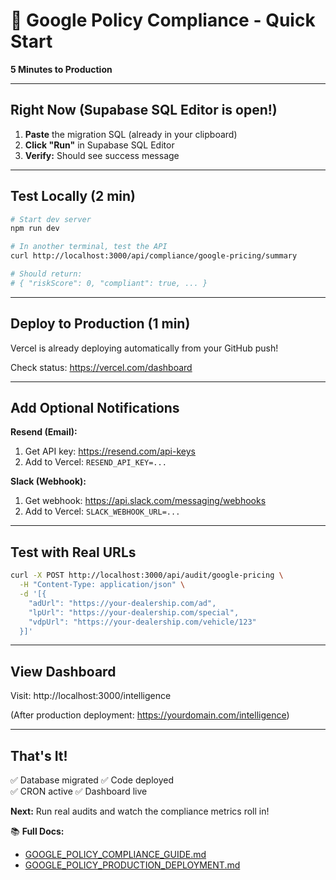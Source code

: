 # 🚀 Google Policy Compliance - Quick Start

**5 Minutes to Production**

---

## Right Now (Supabase SQL Editor is open!)

1. **Paste** the migration SQL (already in your clipboard)
2. **Click "Run"** in Supabase SQL Editor
3. **Verify:** Should see success message

---

## Test Locally (2 min)

```bash
# Start dev server
npm run dev

# In another terminal, test the API
curl http://localhost:3000/api/compliance/google-pricing/summary

# Should return:
# { "riskScore": 0, "compliant": true, ... }
```

---

## Deploy to Production (1 min)

Vercel is already deploying automatically from your GitHub push!

Check status: https://vercel.com/dashboard

---

## Add Optional Notifications

**Resend (Email):**
1. Get API key: https://resend.com/api-keys
2. Add to Vercel: `RESEND_API_KEY=...`

**Slack (Webhook):**
1. Get webhook: https://api.slack.com/messaging/webhooks
2. Add to Vercel: `SLACK_WEBHOOK_URL=...`

---

## Test with Real URLs

```bash
curl -X POST http://localhost:3000/api/audit/google-pricing \
  -H "Content-Type: application/json" \
  -d '[{
    "adUrl": "https://your-dealership.com/ad",
    "lpUrl": "https://your-dealership.com/special",
    "vdpUrl": "https://your-dealership.com/vehicle/123"
  }]'
```

---

## View Dashboard

Visit: http://localhost:3000/intelligence

(After production deployment: https://yourdomain.com/intelligence)

---

## That's It!

✅ Database migrated
✅ Code deployed  
✅ CRON active
✅ Dashboard live

**Next:** Run real audits and watch the compliance metrics roll in!

📚 **Full Docs:** 
- [GOOGLE_POLICY_COMPLIANCE_GUIDE.md](GOOGLE_POLICY_COMPLIANCE_GUIDE.md)
- [GOOGLE_POLICY_PRODUCTION_DEPLOYMENT.md](GOOGLE_POLICY_PRODUCTION_DEPLOYMENT.md)
